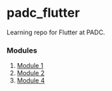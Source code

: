 # padc_flutter
Learning repo for Flutter at PADC.

### Modules
1. [Module 1](./m1_notes.md)
2. [Module 2](./m2_notes.md)
3. [Module 4](./m4_notes.md)

